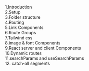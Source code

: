 1.Introduction <br>
2.Setup <br>
3.Folder structure <br>
4.Routing <br>
5.Link Components <br>
6.Route Groups <br>
7.Tailwind css <br>
8.image & font Components <br>
9.React server and client Components <br>
10.Dynamic routes <br>
11.searchParams and useSearchParams <br>
12. catch-all segments <br>
